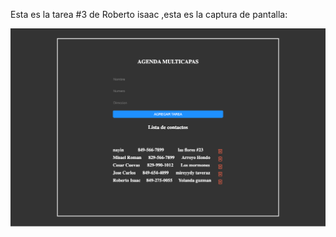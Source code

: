 Esta es la tarea #3 de Roberto isaac ,esta es la captura de pantalla:

![mi captura de pantalla](Img/Icon/Agenda-Web.png)